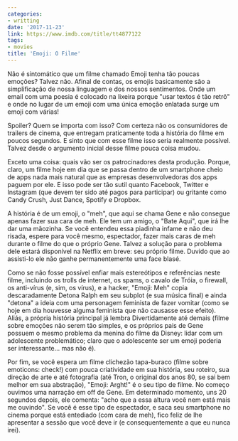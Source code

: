 ```yaml
---
categories:
- writting
date: '2017-11-23'
link: https://www.imdb.com/title/tt4877122
tags:
- movies
title: 'Emoji: O Filme'
---
```


Não é sintomático que um filme chamado Emoji tenha tão poucas emoções? Talvez não. Afinal de contas, os emojis basicamente são a simplificação de nossa linguagem e dos nossos sentimentos. Onde um email com uma poesia é colocado na lixeira porque "usar textos é tão retrô" e onde no lugar de um emoji com uma única emoção enlatada surge um emoji com várias!

Spoiler? Quem se importa com isso? Com certeza não os consumidores de trailers de cinema, que entregam praticamente toda a história do filme em poucos segundos. E sinto que com esse filme isso seria realmente possível. Talvez desde o argumento inicial desse filme pouca coisa mudou.

Exceto uma coisa: quais vão ser os patrocinadores desta produção. Porque, claro, um filme hoje em dia que se passa dentro de um smartphone cheio de apps nada mais natural que as empresas desenvolvedoras dos apps paguem por ele. E isso pode ser tão sutil quanto Facebook, Twitter e Instagram (que devem ter sido até pagos para participar) ou gritante como Candy Crush, Just Dance, Spotify e Dropbox.

A história é de um emoji, o "meh", que aqui se chama Gene e não consegue apenas fazer sua cara de meh. Ele tem um amigo, o "Bate Aqui", que irá lhe dar uma mãozinha. Se você entendeu essa piadinha infame e não deu risada, espere para você mesmo, espectador, fazer mais caras de meh durante o filme do que o próprio Gene. Talvez a solução para o problema dele estará disponível na Netflix em breve: seu próprio filme. Duvido que ao assisti-lo ele não ganhe permanentemente uma face blasé.

Como se não fosse possível enfiar mais estereótipos e referências neste filme, incluindo os trolls de internet, os spams, o cavalo de Tróia, o firewall, os anti-vírus (e, sim, os vírus), e a hacker, "Emoji: Meh" copia descaradamente Detona Ralph em seu subplot (e sua música final) e ainda "detona" a ideia com uma personagem feminista de fazer vomitar (como se hoje em dia houvesse alguma feminista que não causasse esse efeito). Aliás, a própria história principal já lembra Divertidamente até demais (filme sobre emoções não serem tão simples, e os próprios pais de Gene possuem o mesmo problema da menina do filme da Disney: lidar com um adolescente problemático; claro que o adolescente ser um emoji poderia ser interessante... mas não é).

Por fim, se você espera um filme clichezão tapa-buraco (filme sobre emoticons: check!) com pouca criatividade em sua história, seu roteiro, sua direção de arte e até fotografia (até Tron, o original dos anos 80, se sai bem melhor em sua abstração), "Emoji: Arght!" é o seu tipo de filme. No começo ouvimos uma narração em off de Gene. Em determinado momento, uns 20 segundos depois, ele comenta: "acho que a essa altura você nem está mais me ouvindo". Se você é esse tipo de espectador, e saca seu smartphone no cinema porque está entediado (com cara de meh), fico feliz de lhe apresentar a sessão que você deve ir (e consequentemente a que eu nunca irei).